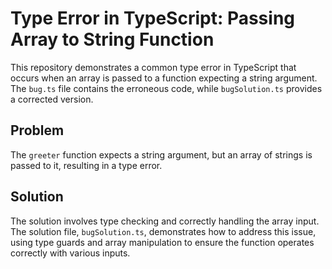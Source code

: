 # Type Error in TypeScript: Passing Array to String Function

This repository demonstrates a common type error in TypeScript that occurs when an array is passed to a function expecting a string argument.  The `bug.ts` file contains the erroneous code, while `bugSolution.ts` provides a corrected version.

## Problem

The `greeter` function expects a string argument, but an array of strings is passed to it, resulting in a type error.

## Solution

The solution involves type checking and correctly handling the array input. The solution file, `bugSolution.ts`, demonstrates how to address this issue, using type guards and array manipulation to ensure the function operates correctly with various inputs. 
